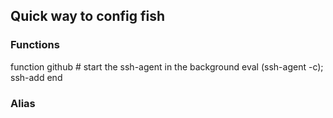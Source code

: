 ## Quick way to config fish

### Functions

function github
    # start the ssh-agent in the background
    eval (ssh-agent -c);
    ssh-add <location>
end

### Alias 

